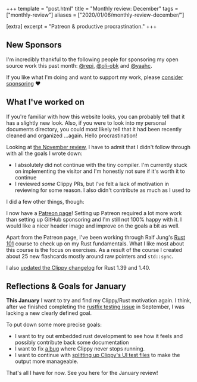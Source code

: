 +++
template = "post.html"
title = "Monthly review: December"
tags = ["monthly-review"]
aliases = ["2020/01/06/monthly-review-december/"]

[extra]
excerpt = "Patreon &amp; productive procrastination."
+++

## New Sponsors

I'm incredibly thankful to the following people for sponsoring my open source
work this past month: [@repi], [@oli-obk] and [@yaahc].

If you like what I'm doing and want to support my work, please [consider sponsoring](@/thanks/index.md) ♥

## What I've worked on

If you're familiar with how this website looks, you can probably tell that it
has a slightly new look. Also, if you were to look into my personal documents
directory, you could most likely tell that it had been recently cleaned and
organized …again. Hello procrastination!

Looking at [the November
review](@/posts/2019-12-02-monthly-review-november.md), I have to
admit that I didn't follow through with all the goals I wrote down:

* I absolutely did not continue with the tiny compiler. I'm currently stuck on
  implementing the visitor and I'm honestly not sure if it's worth it to
  continue
* I reviewed _some_ Clippy PRs, but I've felt a lack of motivation in reviewing
  for some reason. I also didn't contribute as much as I used to

I did a few other things, though:

I now have a [Patreon page](https://www.patreon.com/philhansch)! Setting up
Patreon required a lot more work than setting up GitHub sponsoring and I'm still
not 100% happy with it. I would like a nicer header image and improve on the
goals a bit as well.

Apart from the Patreon page, I've been working through Ralf Jung's [Rust
101][rust-101] course to check up on my Rust fundamentals. What I like most
about this course is the focus on exercises. As a result of the course I created
about 25 new flashcards mostly around raw pointers and `std::sync`.

I also [updated the Clippy changelog][changelog] for Rust 1.39 and 1.40.


## Reflections & Goals for January

**This January** I want to try and find my Clippy/Rust motivation again. I think,
after we finished completing the [rustfix testing issue][rustfix-clippy] in
September, I was lacking a new clearly defined goal.

To put down some more precise goals:

* I want to try out embedded rust development to see how it feels and possibly contribute
  back some documentation
* I want to fix [a bug][clippy-bug] where Clippy never stops running.
* I want to continue with [splitting up Clippy's UI test files][clippy-ui] to make the output
  more manageable.

That's all I have for now. See you here for the January review!

[clippy-bug]: https://github.com/rust-lang/rust-clippy/issues/4917
[clippy-ui]: https://github.com/rust-lang/rust-clippy/issues/2038
[rustfix-clippy]: https://github.com/rust-lang/rust-clippy/issues/3630
[patreon]: https://www.patreon.com/philhansch
[fork]: https://github.com/phansch/the-super-tiny-compiler-in-rust
[upstream]: https://github.com/jamiebuilds/the-super-tiny-compiler
[sponsorship profile]: https://github.com/sponsors/phansch
[paypal.me profile]: https://www.paypal.me/philhansch
[@oli-obk]: https://github.com/oli-obk
[@yaahc]: https://github.com/yaahc
[@repi]: https://github.com/repi
[rust-101]: https://www.ralfj.de/projects/rust-101/main.html
[`std::sync::atomic`]: https://doc.rust-lang.org/std/sync/atomic/
[changelog]: https://github.com/rust-lang/rust-clippy/pull/4911
